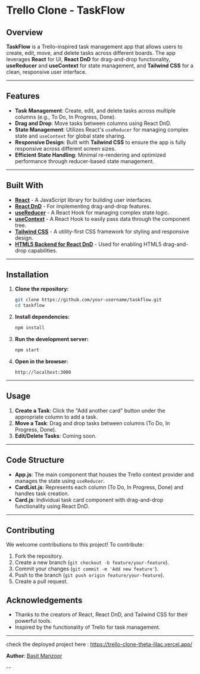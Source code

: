 
# Trello Clone - TaskFlow

## Overview

**TaskFlow** is a Trello-inspired task management app that allows users to create, edit, move, and delete tasks across different boards. The app leverages **React** for UI, **React DnD** for drag-and-drop functionality, **useReducer** and **useContext** for state management, and **Tailwind CSS** for a clean, responsive user interface.

---

## Features

- **Task Management**: Create, edit, and delete tasks across multiple columns (e.g., To Do, In Progress, Done).
- **Drag and Drop**: Move tasks between columns using React DnD.
- **State Management**: Utilizes React's `useReducer` for managing complex state and `useContext` for global state sharing.
- **Responsive Design**: Built with **Tailwind CSS** to ensure the app is fully responsive across different screen sizes.
- **Efficient State Handling**: Minimal re-rendering and optimized performance through reducer-based state management.

---

## Built With

- [**React**](https://reactjs.org/) - A JavaScript library for building user interfaces.
- [**React DnD**](https://react-dnd.github.io/react-dnd/) - For implementing drag-and-drop features.
- [**useReducer**](https://reactjs.org/docs/hooks-reference.html#usereducer) - A React Hook for managing complex state logic.
- [**useContext**](https://reactjs.org/docs/context.html) - A React Hook to easily pass data through the component tree.
- [**Tailwind CSS**](https://tailwindcss.com/) - A utility-first CSS framework for styling and responsive design.
- [**HTML5 Backend for React DnD**](https://react-dnd.github.io/react-dnd/docs/backends/html5) - Used for enabling HTML5 drag-and-drop capabilities.

---

## Installation

1. **Clone the repository:**
   ```bash
   git clone https://github.com/your-username/taskflow.git
   cd taskflow
   ```

2. **Install dependencies:**
   ```bash
   npm install
   ```

3. **Run the development server:**
   ```bash
   npm start
   ```

4. **Open in the browser:**
   ```
   http://localhost:3000
   ```

---

## Usage

1. **Create a Task**: Click the "Add another card" button under the appropriate column to add a task.
2. **Move a Task**: Drag and drop tasks between columns (To Do, In Progress, Done).
3. **Edit/Delete Tasks**: Coming soon.

---

## Code Structure

- **App.js**: The main component that houses the Trello context provider and manages the state using `useReducer`.
- **CardList.js**: Represents each column (To Do, In Progress, Done) and handles task creation.
- **Card.js**: Individual task card component with drag-and-drop functionality using React DnD.

---

## Contributing

We welcome contributions to this project! To contribute:

1. Fork the repository.
2. Create a new branch (`git checkout -b feature/your-feature`).
3. Commit your changes (`git commit -m 'Add new feature'`).
4. Push to the branch (`git push origin feature/your-feature`).
5. Create a pull request.


## Acknowledgements

- Thanks to the creators of React, React DnD, and Tailwind CSS for their powerful tools.
- Inspired by the functionality of Trello for task management.

---

check the deployed project here : https://trello-clone-theta-lilac.vercel.app/

**Author**: [Basit Manzoor](https://github.com/basit438)

--
